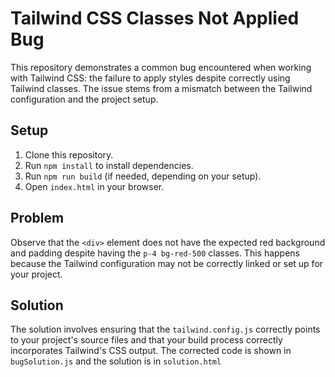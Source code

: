 # Tailwind CSS Classes Not Applied Bug

This repository demonstrates a common bug encountered when working with Tailwind CSS: the failure to apply styles despite correctly using Tailwind classes.  The issue stems from a mismatch between the Tailwind configuration and the project setup.

## Setup

1. Clone this repository.
2. Run `npm install` to install dependencies.
3. Run `npm run build` (if needed, depending on your setup). 
4. Open `index.html` in your browser.

## Problem

Observe that the `<div>` element does not have the expected red background and padding despite having the `p-4 bg-red-500` classes. This happens because the Tailwind configuration may not be correctly linked or set up for your project.

## Solution

The solution involves ensuring that the `tailwind.config.js` correctly points to your project's source files and that your build process correctly incorporates Tailwind's CSS output.   The corrected code is shown in `bugSolution.js` and the solution is in `solution.html`

